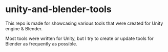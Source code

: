 # unity-and-blender-tools
This repo is made for showcasing various tools that were created for Unity engine & Blender.

Most tools were written for Unity, but I try to create or update tools for Blender as frequently as possible.
